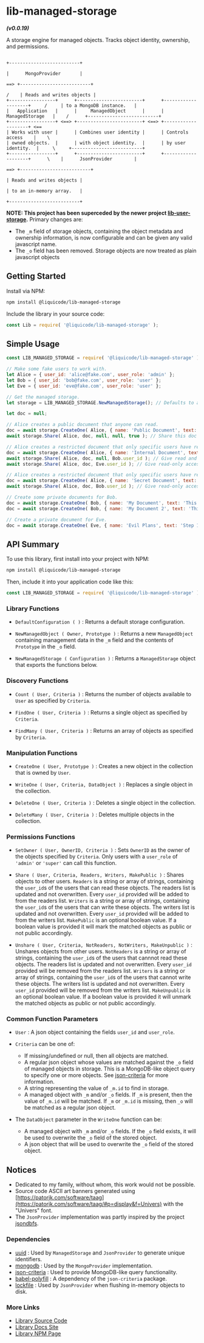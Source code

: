 # lib-managed-storage
***(v0.0.19)***

A storage engine for managed objects. Tracks object identity, ownership, and permissions.

```
                                                                                          +--------------------------+
                                                                                          |      MongoProvider       |
                                                                                      ==> +--------------------------+
                                                                                     /    | Reads and writes objects |
+-----------------+      +------------------------+      +--------------------+     /     | to a MongoDB instance.   |
|   Application   |      |     ManagedObject      |      |   ManagedStorage   |    /      +--------------------------+
+-----------------+ <==> +------------------------+ <==> +--------------------+ <==      
| Works with user |      | Combines user identity |      | Controls access    |    \     
| owned objects.  |      | with object identity.  |      | by user identity.  |     \     +--------------------------+
+-----------------+      +------------------------+      +--------------------+      \    |      JsonProvider        |
                                                                                      ==> +--------------------------+
                                                                                          | Reads and writes objects |
                                                                                          | to an in-memory array.   |
                                                                                          +--------------------------+
```


**NOTE: This project has been superceded by the newer project [lib-user-storage](https://github.com/liquicode/lib-user-storage).**
Primary changes are:
- The `_m` field of storage objects, containing the object metadata and ownership information,
	 is now configurable and can be given any valid javascript name.
- The `_o` field has been removed. Storage objects are now treated as plain javascript objects


Getting Started
---------------------------------------------------------------------

Install via NPM:
```bash
npm install @liquicode/lib-managed-storage
```

Include the library in your source code:
```javascript
const Lib = require( '@liquicode/lib-managed-storage' );
```


Simple Usage
---------------------------------------------------------------------

```javascript
const LIB_MANAGED_STORAGE = require( '@liquicode/lib-managed-storage' );

// Make some fake users to work with.
let Alice = { user_id: 'alice@fake.com', user_role: 'admin' };
let Bob = { user_id: 'bob@fake.com', user_role: 'user' };
let Eve = { user_id: 'eve@fake.com', user_role: 'user' };

// Get the managed storage.
let storage = LIB_MANAGED_STORAGE.NewManagedStorage(); // Defaults to an in-memory json array.

let doc = null;

// Alice creates a public document that anyone can read.
doc = await storage.CreateOne( Alice, { name: 'Public Document', text: 'This is a public document.' } );
await storage.Share( Alice, doc, null, null, true ); // Share this doc with everyone.

// Alice creates a restricted document that only specific users have read or write access to.
doc = await storage.CreateOne( Alice, { name: 'Internal Document', text: 'This is an internal document.' } );
await storage.Share( Alice, doc, null, Bob.user_id ); // Give read and write access to Bob.
await storage.Share( Alice, doc, Eve.user_id ); // Give read-only access to Eve.

// Alice creates a restricted document that only specific users have read or write access to.
doc = await storage.CreateOne( Alice, { name: 'Secret Document', text: 'This is a secret document.' } );
await storage.Share( Alice, doc, Bob.user_id ); // Give read-only access to Bob.

// Create some private documents for Bob.
doc = await storage.CreateOne( Bob, { name: 'My Document', text: 'This is my document.' } );
doc = await storage.CreateOne( Bob, { name: 'My Document 2', text: 'This is my other document.' } );

// Create a private document for Eve.
doc = await storage.CreateOne( Eve, { name: 'Evil Plans', text: 'Step 1: Take over the world.' } );

```


API Summary
---------------------------------------------------------------------

To use this library, first install into your project with NPM:
```bash
npm install @liquicode/lib-managed-storage
```

Then, include it into your application code like this:
```javascript
const LIB_MANAGED_STORAGE = require( '@liquicode/lib-managed-storage' );
```

### Library Functions

- `DefaultConfiguration ( )`
	: Returns a default storage configuration.

- `NewManagedObject ( Owner, Prototype )`
	: Returns a new `ManagedObject` containing management data in the `_m` field
	and the contents of `Prototype` in the `_o` field.

- `NewManagedStorage ( Configuration )`
	: Returns a `ManagedStorage` object that exports the functions below.

### Discovery Functions

- `Count ( User, Criteria )`
	: Returns the number of objects available to `User` as specified by `Criteria`.

- `FindOne ( User, Criteria )`
	: Returns a single object as specified by `Criteria`.

- `FindMany ( User, Criteria )`
	: Returns an array of objects as specified by `Criteria`.

### Manipulation Functions

- `CreateOne ( User, Prototype )`
	: Creates a new object in the collection that is owned by `User`.

- `WriteOne ( User, Criteria, DataObject )`
	: Replaces a single object in the collection.

- `DeleteOne ( User, Criteria )`
	: Deletes a single object in the collection.

- `DeleteMany ( User, Criteria )`
	: Deletes multiple objects in the collection.

### Permissions Functions

- `SetOwner ( User, OwnerID, Criteria )`
	: Sets `OwnerID` as the owner of the objects specified by `Criteria`.
	Only users with a `user_role` of `'admin'` or `'super'` can call this function.

- `Share ( User, Criteria, Readers, Writers, MakePublic )`
	: Shares objects to other users.
	`Readers` is a string or array of strings, containing the `user_id`s of the users that can read these objects.
	The readers list is updated and not overwritten.
	Every `user_id` provided will be added to from the readers list.
	`Writers` is a string or array of strings, containing the `user_id`s of the users that can write these objects.
	The writers list is updated and not overwritten.
	Every `user_id` provided will be added to from the writers list.
	`MakePublic` is an optional boolean value.
	If a boolean value is provided it will mark the matched objects as public or not public accordingly.

- `Unshare ( User, Criteria, NotReaders, NotWriters, MakeUnpublic )`
	: Unshares objects from other users.
	`NotReaders` is a string or array of strings, containing the `user_id`s of the users that cannnot read these objects.
	The readers list is updated and not overwritten.
	Every `user_id` provided will be removed from the readers list.
	`Writers` is a string or array of strings, containing the `user_id`s of the users that cannot write these objects.
	The writers list is updated and not overwritten.
	Every `user_id` provided will be removed from the writers list.
	`MakeUnpublic` is an optional boolean value.
	If a boolean value is provided it will unmark the matched objects as public or not public accordingly.

### Common Function Parameters

- `User`
	: A json object containing the fields `user_id` and `user_role`.

- `Criteria` can be one of:
	- If missing/undefined or null, then all objects are matched.
	- A regular json object whose values are matched against the `_o` field of managed objects in storage.
		This is a MongoDB-like object query to specify one or more objects.
		See [json-criteria](guides/json-criteria.md) for more information.
	- A string representing the value of `_m.id` to find in storage.
	- A managed object with `_m` and/or `_o` fields.
		If `_m` is present, then the value of `_m.id` will be matched.
		If `_m` or `_m.id` is missing, then `_o` will be matched as a regular json object.

- The `DataObject` parameter in the `WriteOne` function can be:
	- A managed object with `_m` and/or `_o` fields.
		If the `_o` field exists, it will be used to overwrite the `_o` field of the stored object.
	- A json object that will be used to overwrite the `_o` field of the stored object.


Notices
---------------------------------------------------------------------

- Dedicated to my family, without whom, this work would not be possible.
- Source code ASCII art banners generated using [https://patorjk.com/software/taag](https://patorjk.com/software/taag/#p=display&f=Univers) with the "Univers" font.
- The `JsonProvider` implementation was partly inspired by the project [jsondbfs](https://github.com/mcmartins/jsondbfs).


### Dependencies

- [uuid](https://www.npmjs.com/package/uuid)
	: Used by `ManagedStorage` and `JsonProvider` to generate unique identifiers.
- [mongodb](https://www.npmjs.com/package/mongodb)
	: Used by the `MongoProvider` implementation.
- [json-criteria](https://www.npmjs.com/package/json-criteria)
	: Used to provide MongoDB-like query functionality.
- [babel-polyfill](https://www.npmjs.com/package/@babel/polyfill)
	: A dependency of the `json-criteria` package.
- [lockfile](https://www.npmjs.com/package/lockfile)
	: Used by `JsonProvider` when flushing in-memory objects to disk.


### More Links

- [Library Source Code](https://github.com/liquicode/lib-managed-storage)
- [Library Docs Site](http://lib-managed-storage.liquicode.com)
- [Library NPM Page](https://www.npmjs.com/package/@liquicode/lib-managed-storage)

